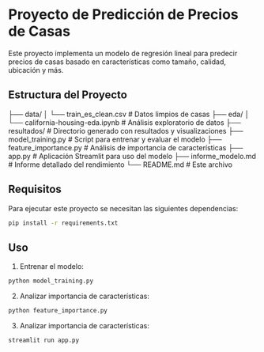 # Proyecto de Predicción de Precios de Casas

Este proyecto implementa un modelo de regresión lineal para predecir precios de casas basado en características como tamaño, calidad, ubicación y más.

## Estructura del Proyecto

├── data/
│ └── train_es_clean.csv # Datos limpios de casas 
├── eda/ 
│ └── california-housing-eda.ipynb # Análisis exploratorio de datos 
├── resultados/ # Directorio generado con resultados y visualizaciones 
├── model_training.py # Script para entrenar y evaluar el modelo 
├── feature_importance.py # Análisis de importancia de características 
├── app.py # Aplicación Streamlit para uso del modelo 
├── informe_modelo.md # Informe detallado del rendimiento 
└── README.md # Este archivo

## Requisitos

Para ejecutar este proyecto se necesitan las siguientes dependencias:

```bash
pip install -r requirements.txt
```

## Uso

1. Entrenar el modelo:

```bash
python model_training.py
```

2. Analizar importancia de características:

```bash
python feature_importance.py
```

3. Analizar importancia de características:

```bash
streamlit run app.py
```